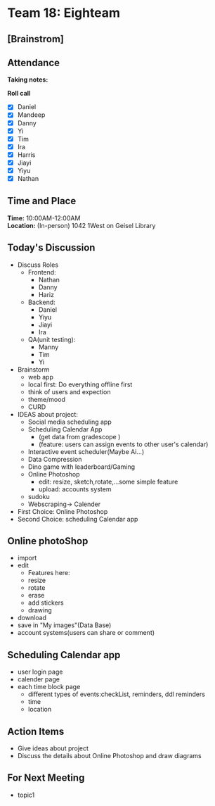 # Team 18: Eighteam

## \[Brainstrom\]
  
## Attendance
**Taking notes:** <Yiyu>
  
**Roll call**
- [x] Daniel
- [x] Mandeep
- [x] Danny
- [x] Yi
- [x] Tim
- [x] Ira
- [x] Harris
- [x] Jiayi
- [x] Yiyu
- [x] Nathan
  
## Time and Place
**Time:** 10:00AM-12:00AM
<br/>
**Location:** (In-person) 1042 1West on Geisel Library 
  
## Today's Discussion
- Discuss Roles
  - Frontend:
    - Nathan
    - Danny
    - Hariz
  - Backend:
    - Daniel
    - Yiyu
    - Jiayi
    - Ira
  - QA(unit testing):
    - Manny
    - Tim
    - Yi
- Brainstorm
  - web app
  - local first: Do everything offline first
  - think of users and expection
  - theme/mood
  - CURD
- IDEAS about project:
  - Social media scheduling app
  - Scheduling Calendar App
      - (get data from gradescope )
      - (feature: users can assign events to other user's calendar)
  - Interactive event scheduler(Maybe Ai...)
  - Data Compression
  - Dino game with leaderboard/Gaming
  - Online Photoshop
    - edit: resize, sketch,rotate,...some simple feature
    - upload: accounts system 
  - sudoku
  - Webscraping-> Calender
- First Choice: Online Photoshop
- Second Choice: scheduling Calendar app
  
## Online photoShop
  - import
  - edit
    - Features here:
    - resize
    - rotate
    - erase 
    - add stickers 
    - drawing
  - download
  - save in "My images"(Data Base)
  - account systems(users can share or comment)
## Scheduling Calendar app
  - user login page
  - calender page
  - each time block page
    - different types of events:checkList, reminders, ddl reminders
    - time
    - location
  
## Action Items
- Give ideas about project
- Discuss the details about Online Photoshop and draw diagrams 
 
## For Next Meeting
- topic1

